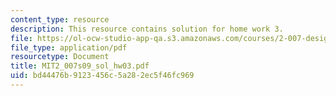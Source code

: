 ```yaml
---
content_type: resource
description: This resource contains solution for home work 3.
file: https://ol-ocw-studio-app-qa.s3.amazonaws.com/courses/2-007-design-and-manufacturing-i-spring-2009/bd44476b9123456c5a282ec5f46fc969_MIT2_007s09_sol_hw03.pdf
file_type: application/pdf
resourcetype: Document
title: MIT2_007s09_sol_hw03.pdf
uid: bd44476b-9123-456c-5a28-2ec5f46fc969
---
```

